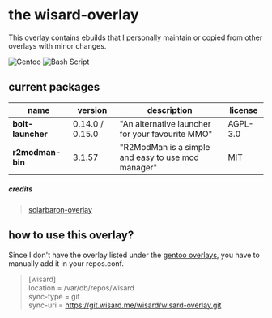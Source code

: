 # **the wisard-overlay**
This overlay contains ebuilds that I personally maintain or copied from other overlays with minor changes.

![Gentoo](https://img.shields.io/badge/Gentoo-54487A?style=for-the-badge&logo=gentoo&logoColor=white)
![Bash Script](https://img.shields.io/badge/bash_script-%23121011.svg?style=for-the-badge&logo=gnu-bash&logoColor=white)

## current packages

| name | version | description | license |
----------- | ----------- | ----------- | ----------- |
| **bolt-launcher** | 0.14.0 / 0.15.0 | "An alternative launcher for your favourite MMO" | AGPL-3.0
| **r2modman-bin** | 3.1.57 | "R2ModMan is a simple and easy to use mod manager" | MIT |

##### credits
> [solarbaron-overlay](https://github.com/solarbaron/solarbaron-overlay/tree/main)

## how to use this overlay?
Since I don't have the overlay listed under the [gentoo overlays](https://repos.gentoo.org/), you have to manually add it in your repos.conf.

> [wisard]\
> location = /var/db/repos/wisard\
> sync-type = git\
> sync-uri = https://git.wisard.me/wisard/wisard-overlay.git 
